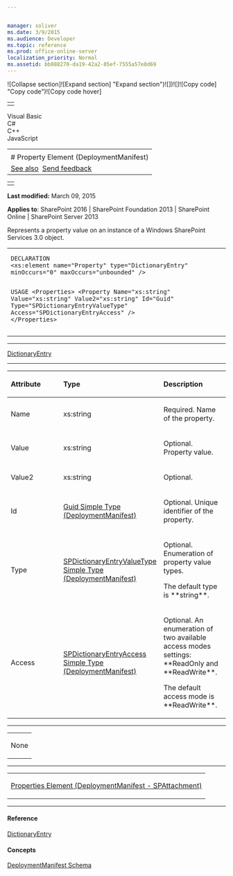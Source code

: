 ```yaml
---


manager: soliver
ms.date: 3/9/2015
ms.audience: Developer
ms.topic: reference
ms.prod: office-online-server
localization_priority: Normal
ms.assetid: bb088270-da19-42a2-85ef-7555a57e8d69
---
```


![Collapse
section]![Expand
section] "Expand section")![]()![])![]![]()![Copy
code] "Copy code")![Copy code
hover]
<table>
<tbody>
<tr class="odd">
<td align="left"></td>
</tr>
</tbody>
</table>

Visual Basic  
C\#  
C++  
JavaScript  

<table>
<tbody>
<tr class="odd">
<td align="left"><span id="runningHeaderText"></span></td>
</tr>
<tr class="even">
<td align="left"># Property Element (DeploymentManifest)</td>
</tr>
<tr class="odd">
<td align="left"><a href="#seeAlsoToggle">See also</a>  <span id="headfeedbackarea" class="feedbackhead"><a href="javascript:SubmitFeedback(&#39;docthis@Microsoft.com&#39;,&#39;&#39;,&#39;&#39;,&#39;&#39;,&#39;1.0.18082.1225&#39;,&#39;%0\dThank%20you%20for%20your%20feedback.%20The%20developer%20writing%20teams%20use%20your%20feedback%20to%20improve%20documentation.%20While%20we%20are%20reviewing%20your%20feedback,%20we%20may%20send%20you%20e-mail%20to%20ask%20for%20clarification%20or%20feedback%20on%20a%20solution.%20We%20do%20not%20use%20your%20e-mail%20address%20for%20any%20other%20purpose%20and%20we%20delete%20it%20after%20we%20finish%20our%20review.%0\AFor%20further%20information%20about%20the%20privacy%20policies%20of%20Microsoft,%20please%20see%20http://privacy.microsoft.com/en-us/default.aspx.%0\A%0\d&#39;,&#39;Customer%20feedback&#39;);">Send feedback</a></span></td>
</tr>
</tbody>
</table>

<table>
<colgroup>
<col width="100%" />
</colgroup>
<tbody>
<tr class="odd">
<td align="left"></td>
</tr>
</tbody>
</table>

**Last modified:** March 09, 2015

**Applies to**: SharePoint 2016 | SharePoint Foundation 2013 |
SharePoint Online | SharePoint Server 2013

Represents a property value on an instance of a Windows SharePoint
Services 3.0 object.

<span codelanguage="other"></span>
<table>
<colgroup>
<col width="100%" />
</colgroup>
<tbody>
<tr class="odd">
<td align="left"><pre><code>DECLARATION
&lt;xs:element name=&quot;Property&quot; type=&quot;DictionaryEntry&quot; minOccurs=&quot;0&quot; maxOccurs=&quot;unbounded&quot; /&gt;

USAGE
&lt;Properties&gt;
        &lt;Property
                Name=&quot;xs:string&quot;
                Value=&quot;xs:string&quot;
                Value2=&quot;xs:string&quot;
                Id=&quot;Guid&quot;
                Type=&quot;SPDictionaryEntryValueType&quot;
                Access=&quot;SPDictionaryEntryAccess&quot;
        /&gt;
&lt;/Properties&gt;</code></pre></td>
</tr>
</tbody>
</table>


-----------------------------------------------------------------------------------------------------------------------------------------------------------------------------------------

<span sdata="cer"
target="T:System.Collections.DictionaryEntry">[DictionaryEntry](http://msdn2.microsoft.com/EN-US/library/9kth4sbk)</span>


-----------------------------------------------------------------------------------------------------------------------------------------------------------------------------------------------

<table>
<colgroup>
<col width="33%" />
<col width="33%" />
<col width="33%" />
</colgroup>
<thead>
<tr class="header">
<th align="left"><p>Attribute</p></th>
<th align="left"><p>Type</p></th>
<th align="left"><p>Description</p></th>
</tr>
</thead>
<tbody>
<tr class="odd">
<td align="left"><p>Name</p></td>
<td align="left"><p>xs:string</p></td>
<td align="left"><p>Required. Name of the property.</p></td>
</tr>
<tr class="even">
<td align="left"><p>Value</p></td>
<td align="left"><p>xs:string</p></td>
<td align="left"><p>Optional. Property value.</p></td>
</tr>
<tr class="odd">
<td align="left"><p>Value2</p></td>
<td align="left"><p>xs:string</p></td>
<td align="left"><p>Optional.</p></td>
</tr>
<tr class="even">
<td align="left"><p>Id</p></td>
<td align="left"><p><span sdata="link"><a href="guid-simple-type-deploymentmanifest.md">Guid Simple Type (DeploymentManifest)</a></span></p></td>
<td align="left"><p>Optional. Unique identifier of the property.</p></td>
</tr>
<tr class="odd">
<td align="left"><p>Type</p></td>
<td align="left"><p><span sdata="link"><a href="spdictionaryentryvaluetype-simple-type-deploymentmanifest.md">SPDictionaryEntryValueType Simple Type (DeploymentManifest)</a></span></p></td>
<td align="left"><p>Optional. Enumeration of property value types.</p>
<p>The default type is **string**.</p></td>
</tr>
<tr class="even">
<td align="left"><p>Access</p></td>
<td align="left"><p><span sdata="link"><a href="spdictionaryentryaccess-simple-type-deploymentmanifest.md">SPDictionaryEntryAccess Simple Type (DeploymentManifest)</a></span></p></td>
<td align="left"><p>Optional. An enumeration of two available access modes settings: **ReadOnly</span> and **ReadWrite**.</p>
<p>The default access mode is **ReadWrite**.</p></td>
</tr>
</tbody>
</table>


---------------------------------------------------------------------------------------------------------------------------------------------------------------------------------------------------

<table>
<colgroup>
<col width="100%" />
</colgroup>
<tbody>
<tr class="odd">
<td align="left"><p>None</p></td>
</tr>
</tbody>
</table>


----------------------------------------------------------------------------------------------------------------------------------------------------------------------------------------------------

<table>
<colgroup>
<col width="100%" />
</colgroup>
<tbody>
<tr class="odd">
<td align="left"><p><span sdata="link"><a href="properties-element-deploymentmanifestspattachment.md">Properties Element (DeploymentManifest - SPAttachment)</a></span></p></td>
</tr>
</tbody>
</table>


-------------------------------------------------------------------------------------------------------------------------------------------------------------------------------------------

#### Reference

<span sdata="cer"
target="T:System.Collections.DictionaryEntry">[DictionaryEntry](http://msdn2.microsoft.com/EN-US/library/9kth4sbk)</span>

#### Concepts

[DeploymentManifest
Schema](deploymentmanifest-schema.md)</span>








